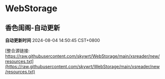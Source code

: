 # WebStorage

## 香色闺阁-自动更新

**自动更新时间** 2024-08-04 14:50:45 CST+0800

[整合源链接: https://raw.githubusercontent.com/skywrt/WebStorage/main/xsreader/new/resources.txt](https://raw.githubusercontent.com/skywrt/WebStorage/main/xsreader/new/resources.txt)
